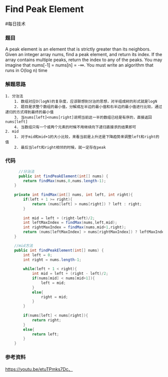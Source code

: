 # Find Peak Element
#每日技术

### 题目
A peak element is an element that is strictly greater than its neighbors.
Given an integer array nums, find a peak element, and return its index. If the array contains multiple peaks, return the index to any of the peaks.
You may imagine that nums[-1] = nums[n] = -∞.
You must write an algorithm that runs in O(log n) time

### 解题思路
	1. 分治法
		1. 数组对应O(logN)的复杂度，应该联想到分治的思想，对半组成树的形式就是logN
		2. 题目是求整个数组的最小值，分解成左半边的最小值和右半边的最小值进行比较，通过递归的方式得到最终的最小值
		3. 当nums[left]<nums[right]说明当前这一半的数组已经是有序的，直接返回nums[left]
		4. 当数组只有一个或两个元素的时候不用继续向下递归直接求的结果即可
	2. mid
		1. 对于mid和mid+1的大小比较，来看当前是上升还是下降趋势来调整left和right的值
		2. 最后当left和right相邻的时候，就一定存在peak
### 代码
```java
	  //分治法
	  public int findPeakElement(int[] nums) {
        return findMax(nums,0,nums.length-1);
    }
    
    private int findMax(int[] nums, int left, int right){
        if(left + 1 >= right){
            return (nums[left] > nums[right]) ? left : right;
        }
        
        int mid = left + (right-left)/2;
        int leftMaxIndex = findMax(nums,left,mid);
        int rightMaxIndex = findMax(nums,mid+1,right);
        return (nums[leftMaxIndex] > nums[rightMaxIndex]) ? leftMaxIndex : rightMaxIndex;
    }

	//mid方法
	public int findPeakElement(int[] nums) {
        int left = 0;
        int right = nums.length-1;
        
        while(left + 1 < right){
            int mid = left + (right - left)/2;
            if(nums[mid] < nums[mid+1]){
                left = mid;
            }
            else{
                right = mid;
            }
        }
        
        if(nums[left] < nums[right]){
            return right;
        }
        else{
            return left;
        }
    }
```

### 参考资料
https://youtu.be/etuTPmks7Dc、